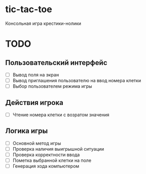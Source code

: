 # tic-tac-toe
Консольная игра крестики-нолики

# TODO

## Пользовательский интерфейс
- [ ] Вывод поля на экран
- [ ] Вывод приглашения пользователю на ввод номера клетки
- [ ] Выбор пользователем режима игры

## Действия игрока
- [ ] Чтение номера клетки с возратом значения

## Логика игры
- [ ] Основной метод игры
- [ ] Проверка наличия выигрышной ситуации
- [ ] Проверка корректности ввода
- [ ] Пометка выбранной клетки на поле
- [ ] Генерация хода компьютером